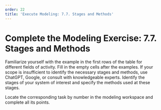 ```yaml
---
order: 22
title: 'Execute Modeling: 7.7. Stages and Methods'
---
```


# Complete the Modeling Exercise: 7.7. Stages and Methods

Familiarize yourself with the example in the first rows of the table for different fields of activity. Fill in the empty cells after the examples. If your scope is insufficient to identify the necessary stages and methods, use ChatGPT, Google, or consult with knowledgeable experts. Identify the stages of your system of interest and specify the methods used at these stages.

Locate the corresponding task by number in the modeling workspace and complete all its points.
